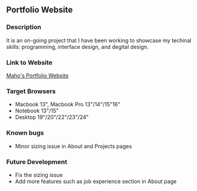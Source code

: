 ## Portfolio Website
### Description
It is an on-going project that I have been working to showcase my techinal skills: programming, interface design, and degital design. 

### Link to Website
[Maho's Portfolio Website](https://ymd99mh.github.io/portfolio/public/portfolio/index.html)

### Target Browsers
* Macbook 13", Macbook Pro 13"/14"/15"16"
* Notebook 13"/15"
* Desktop 19"/20"/22"/23"/24"
<!-- * Android/Pixel 2
* Pixel 3A
* iPhone 7/7 Plus/8/8 Plus/X/XR/XS/XS Max/11/11 Pro/11 Pro Max/12/12 Pro/13/13 Pro
* iPad  -->

### Known bugs
* Minor sizing issue in About and Projects pages

### Future Development
* Fix the sizing issue
* Add more features such as job experience section in About page

